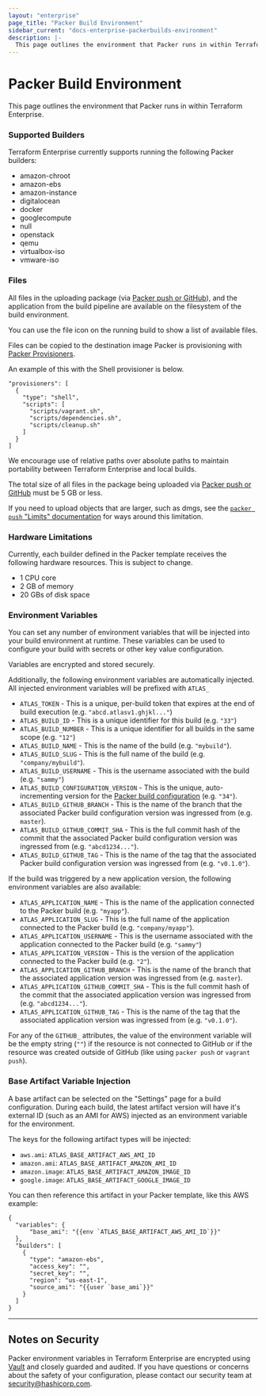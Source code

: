 ```yaml
---
layout: "enterprise"
page_title: "Packer Build Environment"
sidebar_current: "docs-enterprise-packerbuilds-environment"
description: |-
  This page outlines the environment that Packer runs in within Terraform Enterprise.
---
```


# Packer Build Environment

This page outlines the environment that Packer runs in within Terraform Enterprise.

### Supported Builders

Terraform Enterprise currently supports running the following Packer builders:

- amazon-chroot
- amazon-ebs
- amazon-instance
- digitalocean
- docker
- googlecompute
- null
- openstack
- qemu
- virtualbox-iso
- vmware-iso

### Files

All files in the uploading package (via [Packer push or GitHub](/docs/enterprise/packer/builds/starting.html)),
and the application from the build pipeline are available on the filesystem
of the build environment.

You can use the file icon on the running build to show a list of
available files.

Files can be copied to the destination image Packer is provisioning
with [Packer Provisioners](https://packer.io/docs/templates/provisioners.html).

An example of this with the Shell provisioner is below.

    "provisioners": [
      {
        "type": "shell",
        "scripts": [
          "scripts/vagrant.sh",
          "scripts/dependencies.sh",
          "scripts/cleanup.sh"
        ]
      }
    ]

We encourage use of relative paths over absolute paths to maintain portability
between Terraform Enterprise and local builds.

The total size of all files in the package being uploaded via
[Packer push or GitHub](/docs/enterprise/packer/builds/starting.html) must be 5 GB or less.

If you need to upload objects that are larger, such as dmgs, see the
[`packer push` "Limits" documentation](https://packer.io/docs/command-line/push.html)
for ways around this limitation.

### Hardware Limitations

Currently, each builder defined in the Packer template receives
the following hardware resources. This is subject to change.

- 1 CPU core
- 2 GB of memory
- 20 GBs of disk space

### Environment Variables

You can set any number of environment variables that will be injected
into your build environment at runtime. These variables can be
used to configure your build with secrets or other key value configuration.

Variables are encrypted and stored securely.

Additionally, the following environment variables are automatically injected. All injected environment variables will be prefixed with `ATLAS_`

- `ATLAS_TOKEN` - This is a unique, per-build token that expires at the end of
  build execution (e.g. `"abcd.atlasv1.ghjkl..."`)
- `ATLAS_BUILD_ID` - This is a unique identifier for this build (e.g. `"33"`)
- `ATLAS_BUILD_NUMBER` - This is a unique identifier for all builds in the same
  scope (e.g. `"12"`)
- `ATLAS_BUILD_NAME` - This is the name of the build (e.g. `"mybuild"`).
- `ATLAS_BUILD_SLUG` - This is the full name of the build
  (e.g. `"company/mybuild"`).
- `ATLAS_BUILD_USERNAME` - This is the username associated with the build
  (e.g. `"sammy"`)
- `ATLAS_BUILD_CONFIGURATION_VERSION` - This is the unique, auto-incrementing
  version for the [Packer build configuration](/docs/enterprise/glossary/index.html) (e.g. `"34"`).
- `ATLAS_BUILD_GITHUB_BRANCH` - This is the name of the branch
  that the associated Packer build configuration version was ingressed from
  (e.g. `master`).
- `ATLAS_BUILD_GITHUB_COMMIT_SHA` - This is the full commit hash
  of the commit that the associated Packer build configuration version was
  ingressed from (e.g. `"abcd1234..."`).
- `ATLAS_BUILD_GITHUB_TAG` - This is the name of the tag
  that the associated Packer build configuration version was ingressed from
  (e.g. `"v0.1.0"`).

If the build was triggered by a new application version, the following
environment variables are also available:

- `ATLAS_APPLICATION_NAME` - This is the name of the application connected to
  the Packer build (e.g. `"myapp"`).
- `ATLAS_APPLICATION_SLUG` - This is the full name of the application connected
  to the Packer build (e.g. `"company/myapp"`).
- `ATLAS_APPLICATION_USERNAME` - This is the username associated with the
  application connected to the Packer build (e.g. `"sammy"`)
- `ATLAS_APPLICATION_VERSION` - This is the version of the application connected
  to the Packer build (e.g. `"2"`).
- `ATLAS_APPLICATION_GITHUB_BRANCH` - This is the name of the branch that the
  associated application version was ingressed from (e.g. `master`).
- `ATLAS_APPLICATION_GITHUB_COMMIT_SHA` - This is the full commit hash
  of the commit that the associated application version was ingressed from
  (e.g. `"abcd1234..."`).
- `ATLAS_APPLICATION_GITHUB_TAG` - This is the name of the tag that the
  associated application version was ingressed from (e.g. `"v0.1.0"`).

For any of the `GITHUB_` attributes, the value of the environment variable will
be the empty string (`""`) if the resource is not connected to GitHub or if the
resource was created outside of GitHub (like using `packer push` or
`vagrant push`).


### Base Artifact Variable Injection

A base artifact can be selected on the "Settings" page for a build configuration.
During each build, the latest artifact version will have it's external
ID (such as an AMI for AWS) injected as an environment variable for the
environment.

The keys for the following artifact types will be injected:

- `aws.ami`: `ATLAS_BASE_ARTIFACT_AWS_AMI_ID`
- `amazon.ami`: `ATLAS_BASE_ARTIFACT_AMAZON_AMI_ID`
- `amazon.image`: `ATLAS_BASE_ARTIFACT_AMAZON_IMAGE_ID`
- `google.image`: `ATLAS_BASE_ARTIFACT_GOOGLE_IMAGE_ID`

You can then reference this artifact in your Packer template, like this
AWS example:

    {
      "variables": {
          "base_ami": "{{env `ATLAS_BASE_ARTIFACT_AWS_AMI_ID`}}"
      },
      "builders": [
        {
          "type": "amazon-ebs",
          "access_key": "",
          "secret_key": "",
          "region": "us-east-1",
          "source_ami": "{{user `base_ami`}}"
        }
      ]
    }

- - -

## Notes on Security

Packer environment variables in Terraform Enterprise are encrypted using [Vault](https://vaultproject.io)
and closely guarded and audited. If you have questions or concerns
about the safety of your configuration, please contact our security team
at [security@hashicorp.com](mailto:security@hashicorp.com).
